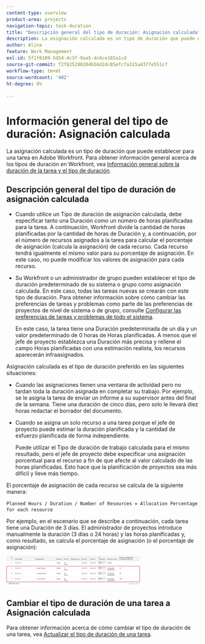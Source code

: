 ```yaml
---
content-type: overview
product-area: projects
navigation-topic: task-duration
title: "Descripción general del tipo de duración: Asignación calculada"
description: La asignación calculada es un tipo de duración que puede establecer para una tarea en Adobe Workfront. Para obtener información general sobre los tipos de duración en Workfront, consulte Información general sobre la duración de la tarea y el tipo de duración.
author: Alina
feature: Work Management
exl-id: 5f1f6109-5d54-4c3f-9aa5-dc6ce165a1cd
source-git-commit: f2f825280204b56d2dc85efc7a315a4377e551c7
workflow-type: tm+mt
source-wordcount: '482'
ht-degree: 0%

---
```


# Información general del tipo de duración: Asignación calculada

La asignación calculada es un tipo de duración que puede establecer para una tarea en Adobe Workfront. Para obtener información general acerca de los tipos de duración en Workfront, vea [Información general sobre la duración de la tarea y el tipo de duración](../../../manage-work/tasks/taskdurtn/task-duration-and-duration-type.md).

## Descripción general del tipo de duración de asignación calculada

<!--
<p data-mc-conditions="QuicksilverOrClassic.Draft mode">(NOTE: This Hub issue has a powerpoint that highlights information that is useful to users when using Calculated Assignment duration type. I don't think we can use the powerpoint, because it's old. I also don't know if the things they discuss are still relevant, since the PP is from 2015. I've closed the issue, but I'm putting a link here just in case the info is useful. https://hub.workfront.com/issue/5a9dd7d5007d02a8966014557c23cc89/updates)</p>
-->

* Cuando utilice un Tipo de duración de asignación calculada, debe especificar tanto una Duración como un número de horas planificadas para la tarea. A continuación, Workfront divide la cantidad de horas planificadas por la cantidad de horas de Duración y, a continuación, por el número de recursos asignados a la tarea para calcular el porcentaje de asignación (calcula la asignación) de cada recurso. Cada recurso tendrá igualmente el mismo valor para su porcentaje de asignación. En este caso, no puede modificar los valores de asignación para cada recurso.
* Su Workfront o un administrador de grupo pueden establecer el tipo de duración predeterminado de su sistema o grupo como asignación calculada. En este caso, todas las tareas nuevas se crearán con este tipo de duración. Para obtener información sobre cómo cambiar las preferencias de tareas y problemas como parte de las preferencias de proyectos de nivel de sistema o de grupo, consulte [Configurar las preferencias de tareas y problemas de todo el sistema](../../../administration-and-setup/set-up-workfront/configure-system-defaults/set-task-issue-preferences.md).

  En este caso, la tarea tiene una Duración predeterminada de un día y un valor predeterminado de 0 horas de Horas planificadas. A menos que el jefe de proyecto establezca una Duración más precisa y rellene el campo Horas planificadas con una estimación realista, los recursos aparecerán infraasignados.

Asignación calculada es el tipo de duración preferido en las siguientes situaciones:

* Cuando las asignaciones tienen una ventana de actividad pero no tardan toda la duración asignada en completar su trabajo. Por ejemplo, se le asigna la tarea de enviar un informe a su supervisor antes del final de la semana. Tiene una duración de cinco días, pero solo le llevará diez horas redactar el borrador del documento.
* Cuando se asigna un solo recurso a una tarea porque el jefe de proyecto puede estimar la duración planificada y la cantidad de esfuerzo planificada de forma independiente.

  Puede utilizar el Tipo de duración de trabajo calculada para el mismo resultado, pero el jefe de proyecto debe especificar una asignación porcentual para el recurso a fin de que afecte al valor calculado de las horas planificadas. Esto hace que la planificación de proyectos sea más difícil y lleve más tiempo.

El porcentaje de asignación de cada recurso se calcula de la siguiente manera:

```
Planned Hours / Duration / Number of Resources = Allocation Percentage for each resource
```

Por ejemplo, en el escenario que se describe a continuación, cada tarea tiene una Duración de 3 días. El administrador de proyectos introduce manualmente la duración (3 días o 24 horas) y las horas planificadas y, como resultado, se calcula el porcentaje de asignación (o el porcentaje de asignación):

![](assets/calcassign-350x80.png)

## Cambiar el tipo de duración de una tarea a Asignación calculada

Para obtener información acerca de cómo cambiar el tipo de duración de una tarea, vea [Actualizar el tipo de duración de una tarea](../../../manage-work/tasks/taskdurtn/update-duration-type-of-task.md).

<!--
<p data-mc-conditions="QuicksilverOrClassic.Draft mode">(NOTE: replaced with new article linked above)</p>
-->

<!--
<ol data-mc-conditions="QuicksilverOrClassic.Draft mode">
<li value="1">Go to a task for which you want to change the Duration Type.</li>
<li value="2"> <p data-mc-conditions="QuicksilverOrClassic.Quicksilver">Click <strong>Task Details</strong> in the left panel, then in the Overview area double click <strong>Duration Type</strong>. </p> </li>
<li value="3">Select <strong>Calculated Assignment</strong> from the drop-down menu.</li>
<li value="4">Click <strong>Save</strong> <strong>Changes</strong>.</li>
</ol>
-->
